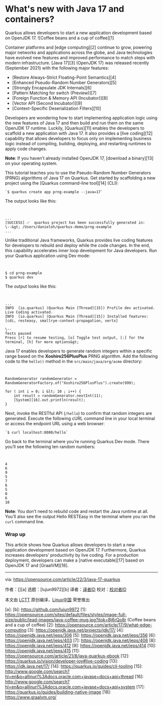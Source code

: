 [#]: subject: "What's new with Java 17 and containers?"
[#]: via: "https://opensource.com/article/22/3/java-17-quarkus"
[#]: author: " "
[#]: collector: "lujun9972"
[#]: translator: " "
[#]: reviewer: " "
[#]: publisher: " "
[#]: url: " "

What's new with Java 17 and containers?
======
Quarkus allows developers to start a new application development based
on OpenJDK 17.
![Coffee beans and a cup of coffee][1]

Container platforms and [edge computing][2] continue to grow, powering major networks and applications across the globe, and Java technologies have evolved new features and improved performance to match steps with modern infrastructure. [Java 17][3] (OpenJDK 17) was released recently (September 2021) with the following major features:

  * [Restore Always-Strict Floating-Point Semantics][4]
  * [Enhanced Pseudo-Random Number Generators][5]
  * [Strongly Encapsulate JDK Internals][6]
  * [Pattern Matching for switch (Preview)][7]
  * [Foreign Function &amp; Memory API (Incubator)][8]
  * [Vector API (Second Incubator)][9]
  * [Context-Specific Deserialization Filters][10]



Developers are wondering how to start implementing application logic using the new features of Java 17 and then build and run them on the same OpenJDK 17 runtime. Luckily, [Quarkus][11] enables the developers to scaffold a new application with Java 17. It also provides a [live coding][12] capability that allows developers to focus only on implementing business logic instead of compiling, building, deploying, and restarting runtimes to apply code changes.

**Note**: If you haven’t already installed OpenJDK 17, [download a binary][13] on your operating system.

This tutorial teaches you to use the Pseudo-Random Number Generators (PRNG) algorithms of Java 17 on Quarkus. Get started by scaffolding a new project using the [Quarkus command-line tool][14] (CLI):


```
`$ quarkus create app prng-example --java=17`
```

The output looks like this:


```


...
[SUCCESS] ✅  quarkus project has been successfully generated in:
\--&gt; /Users/danieloh/quarkus-demo/prng-example
...

```

Unlike traditional Java frameworks, Quarkus provides live coding features for developers to rebuild and deploy while the code changes. In the end, this capability accelerates inner loop development for Java developers. Run your Quarkus application using Dev mode:


```


$ cd prng-example
$ quarkus dev

```

The output looks like this:


```


...
INFO  [io.quarkus] (Quarkus Main [Thread][15]) Profile dev activated. Live Coding activated.
INFO  [io.quarkus] (Quarkus Main [Thread][15]) Installed features: [cdi, resteasy, smallrye-context-propagation, vertx]

\--
Tests paused
Press [r] to resume testing, [o] Toggle test output, [:] for the terminal, [h] for more options&gt;

```

Java 17 enables developers to generate random integers within a specific range based on the **Xoshiro256PlusPlus** PRNG algorithm. Add the following code to the `hello()` method in the `src/main/java/org/acme` directory:


```


RandomGenerator randomGenerator = RandomGeneratorFactory.of("Xoshiro256PlusPlus").create(999);

for ( int i = 0; i &lt; 10 ; i++) {
    int result = randomGenerator.nextInt(11);
    [System][16].out.println(result);
}

```

Next, invoke the RESTful API (`/hello`) to confirm that random integers are generated. Execute the following cURL command line in your local terminal or access the endpoint URL using a web browser:


```
`$ curl localhost:8080/hello`
```

Go back to the terminal where you’re running Quarkus Dev mode. There you’ll see the following ten random numbers:


```


4
6
9
5
7
6
5
0
6
10

```

**Note**: You don’t need to rebuild code and restart the Java runtime at all. You’ll also see the output Hello RESTEasy in the terminal where you ran the `curl` command line.

### Wrap up

This article shows how Quarkus allows developers to start a new application development based on OpenJDK 17. Furthermore, Quarkus increases developers’ productivity by live coding. For a production deployment, developers can make a [native executable][17] based on OpenJDK 17 and [GraalVM][18].

--------------------------------------------------------------------------------

via: https://opensource.com/article/22/3/java-17-quarkus

作者：[][a]
选题：[lujun9972][b]
译者：[译者ID](https://github.com/译者ID)
校对：[校对者ID](https://github.com/校对者ID)

本文由 [LCTT](https://github.com/LCTT/TranslateProject) 原创编译，[Linux中国](https://linux.cn/) 荣誉推出

[a]: 
[b]: https://github.com/lujun9972
[1]: https://opensource.com/sites/default/files/styles/image-full-size/public/lead-images/java-coffee-mug.jpg?itok=Bj6rQo8r (Coffee beans and a cup of coffee)
[2]: https://opensource.com/article/17/9/what-edge-computing
[3]: https://openjdk.java.net/projects/jdk/17/
[4]: https://openjdk.java.net/jeps/306
[5]: https://openjdk.java.net/jeps/356
[6]: https://openjdk.java.net/jeps/403
[7]: https://openjdk.java.net/jeps/406
[8]: https://openjdk.java.net/jeps/412
[9]: https://openjdk.java.net/jeps/414
[10]: https://openjdk.java.net/jeps/415
[11]: https://opensource.com/article/21/8/java-quarkus-ebook
[12]: https://quarkus.io/vision/developer-joy#live-coding
[13]: https://jdk.java.net/17/
[14]: https://quarkus.io/guides/cli-tooling
[15]: http://www.google.com/search?hl=en&q=allinurl%3Adocs.oracle.com+javase+docs+api+thread
[16]: http://www.google.com/search?hl=en&q=allinurl%3Adocs.oracle.com+javase+docs+api+system
[17]: https://quarkus.io/guides/building-native-image
[18]: https://www.graalvm.org/
